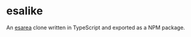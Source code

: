 # esalike

An [esarea](https://github.com/fukayatsu/esarea) clone written in TypeScript and exported as a NPM package.
